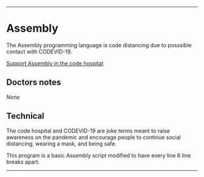 
***

# Assembly

The Assembly programming language is code distancing due to posssible contact with CODEVID-19.

[Support Assembly in the code hospital](https://github.com/seanpm2001/Code-distancing/discussions/13)

## Doctors notes

_None_

## Technical

The code hospital and CODEVID-19 are joke terms meant to raise awareness on the pandemic and encourage people to continue social distancing, wearing a mask, and being safe.

This program is a basic Assembly script modified to have every line 6 line breaks apart.

***
